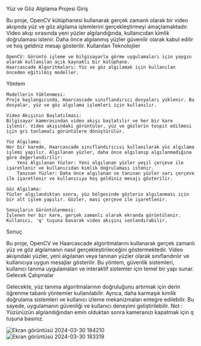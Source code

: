 Yüz ve Göz Algılama Projesi
Giriş

Bu proje, OpenCV kütüphanesi kullanarak gerçek zamanlı olarak bir video akışında yüz ve göz algılama işlemlerini gerçekleştirmeyi amaçlamaktadır. Video akışı sırasında yeni yüzler algılandığında, kullanıcıdan kimlik doğrulaması istenir. Daha önce algılanmış yüzler güvenilir olarak kabul edilir ve hoş geldiniz mesajı gösterilir.
Kullanılan Teknolojiler

    OpenCV: Görüntü işleme ve bilgisayarla görme uygulamaları için yaygın olarak kullanılan açık kaynaklı bir kütüphane.
    Haarcascade Algoritmaları: Yüz ve göz algılamak için kullanılan önceden eğitilmiş modeller.

Yöntem

    Modellerin Yüklenmesi:
    Proje başlangıcında, Haarcascade sınıflandırıcı dosyaları yüklenir. Bu dosyalar, yüz ve göz algılama işlemleri için kullanılır.

    Video Akışının Başlatılması:
    Bilgisayar kamerasından video akışı başlatılır ve her bir kare işlenir. Video akışındaki görüntüler, yüz ve gözlerin tespit edilmesi için gri tonlamalı görüntülere dönüştürülür.

    Yüz Algılama:
    Her bir karede, Haarcascade sınıflandırıcısı kullanılarak yüz algılama işlemi yapılır. Algılanan yüzler, daha önce algılanıp algılanmadığına göre değerlendirilir:
        Yeni Algılanan Yüzler: Yeni algılanan yüzler yeşil çerçeve ile işaretlenir ve kullanıcıdan kimlik doğrulaması istenir.
        Tanınan Yüzler: Daha önce algılanan ve tanınan yüzler sarı çerçeve ile işaretlenir ve kullanıcıya hoş geldiniz mesajı gösterilir.

    Göz Algılama:
    Yüzler algılandıktan sonra, yüz bölgesinde gözlerin algılanması için bir alt işlem yapılır. Gözler, mavi çerçeve ile işaretlenir.

    Sonuçların Görüntülenmesi:
    İşlenen her bir kare, gerçek zamanlı olarak ekranda görüntülenir. Kullanıcı, 'q' tuşuna basarak video akışını sonlandırabilir.

Sonuç

Bu proje, OpenCV ve Haarcascade algoritmalarını kullanarak gerçek zamanlı yüz ve göz algılamanın nasıl gerçekleştirileceğini göstermektedir. Video akışındaki yüzler, yeni algılanan veya tanınan yüzler olarak sınıflandırılır ve kullanıcıya uygun mesajlar gösterilir. Bu yöntem, güvenlik sistemleri, kullanıcı tanıma uygulamaları ve interaktif sistemler için temel bir yapı sunar.
Gelecek Çalışmalar

Gelecekte, yüz tanıma algoritmalarının doğruluğunu artırmak için derin öğrenme tabanlı yöntemler kullanılabilir. Ayrıca, daha karmaşık kimlik doğrulama sistemleri ve kullanıcı izleme mekanizmaları entegre edilebilir. Bu sayede, uygulamanın güvenliği ve kullanıcı deneyimi geliştirilebilir.
Not : Yüzünüzün algılandığından emin olduktan sonra kameranızı kapatmak için q tuşuna basınız.

![Ekran görüntüsü 2024-03-30 184210](https://github.com/arazumut/webSiteFace-id/assets/150933483/ab7f3a41-0bf7-41ac-8fd3-961837f40d03)
![Ekran görüntüsü 2024-03-30 183319](https://github.com/arazumut/webSiteFace-id/assets/150933483/e94440a2-ee43-4d20-8cf3-a75341e65912)
